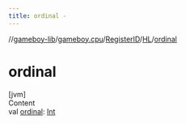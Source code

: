 ```yaml
---
title: ordinal -
---
```

//[gameboy-lib](../../../index.md)/[gameboy.cpu](../../index.md)/[RegisterID](../index.md)/[HL](index.md)/[ordinal](ordinal.md)



# ordinal  
[jvm]  
Content  
val [ordinal](ordinal.md): [Int](https://kotlinlang.org/api/latest/jvm/stdlib/kotlin/-int/index.html)  



